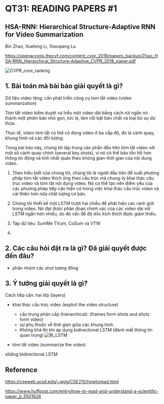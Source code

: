 # QT31: READING PAPERS #1

## HSA-RNN: Hierarchical Structure-Adaptive RNN for Video Summarization 
Bin Zhao, Xuelong Li, Xiaoqiang Lu

https://openaccess.thecvf.com/content_cvpr_2018/papers_backup/Zhao_HSA-RNN_Hierarchical_Structure-Adaptive_CVPR_2018_paper.pdf

![CVPR_core_ranking](https://user-images.githubusercontent.com/79246748/118426941-5e958780-b6f6-11eb-9ff6-a2210d9e749f.png)


## 1. Bài toán mà bài báo giải quyết là gì? 

 Dữ liệu video tăng, cần phát triển công cụ tóm tắt video (video summarization)

Tóm tắt video kiểm duyệt và hiểu một video dài bằng cách rút ngắn nó thành một phiên bản nhỏ gọn, tức là, làm nổi bật bản chất và loại bỏ sự dư thừa. 

Thực tế, video tóm tắt có thể cô đọng video ở ba cấp độ, đó là cảnh quay, khung hình
và các đối tượng. 

Trong bài báo này, chúng tôi tập trung vào phần đầu tiên tóm tắt video với một số cảnh quay chính (several key shots), vì nó có thể bảo tồn tốt hơn thông tin động và tính nhất quán theo không gian-thời gian của nội dung video. 

1) Theo hiểu biết của chúng tôi, chúng tôi là người đầu tiên đề xuất phương pháp tóm tắt video thích ứng theo cấu trúc mà chung-ly khai thác cấu trúc video và tóm tắt nội dung video. Nó có thể tạo nên điểm yếu của các phương pháp tiếp cận hiện có trong việc khai thác cấu trúc video và cải thiện hơn nữa chất lượng cơ bản.

2) Chúng tôi thiết kế một LSTM trượt hai chiều để phát hiện các ranh giới trong video. Nó đạt được phân đoạn chính xác của các video dài với LSTM ngắn hơn nhiều, do đó vấn đề độ dốc kích thích được giảm thiểu.

3) Tập dữ liệu: SumMe TVum, CoSum và VTW
4) 


## 2. Các câu hỏi đặt ra là gì? Đã giải quyết được đến đâu?

- phân nhóm các shot tương đồng


## 3. Ý tưởng giải quyết là gì?

Cách tiếp cận: hai lớp (layers)
- khai thác cấu trúc video (exploit the video structure)
  - cấu trung phân cấp (hierarchical): (frames form shots and shots form video)
  - sự phụ thuộc về thời gian giữa các khung hình.
  - Không khả thi khi áp dụng bidirectional LSTM (đánh mất thông tin quan trọng)
  ![Bi_LSTM](https://user-images.githubusercontent.com/79246748/118460404-de3b4a80-b726-11eb-836b-53f1eef8b2e3.png)

- tóm tắt video (summarize the video)

sliding bidirectional LSTM
 

## Reference 

https://cseweb.ucsd.edu/~wgg/CSE210/howtoread.html

https://www.huffpost.com/entry/how-to-read-and-understand-a-scientific-paper_b_5501628

